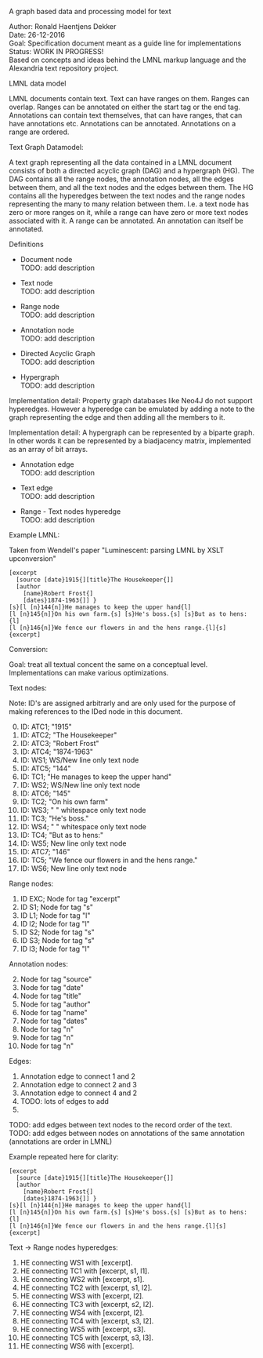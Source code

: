A graph based data and processing model for text

Author: Ronald Haentjens Dekker  
Date: 26-12-2016  
Goal: Specification document meant as a guide line for implementations  
Status: WORK IN PROGRESS!   
Based on concepts and ideas behind the LMNL markup language and the Alexandria text repository project.

LMNL data model

LMNL documents contain text. Text can have ranges on them. Ranges can overlap. Ranges can be annotated on either the start tag or the end tag. Annotations can contain text themselves, that can have ranges, that can have annotations etc. Annotations can be annotated. Annotations on a range are ordered. 



Text Graph Datamodel:  

A text graph representing all the data contained in a LMNL document consists of both a directed acyclic graph (DAG) and a hypergraph (HG).
The DAG contains all the range nodes, the annotation nodes, all the edges between them, and all the text nodes and the edges between them.
The HG contains all the hyperedges between the text nodes and the range nodes representing the many to many relation between them.
I.e. a text node has zero or more ranges on it, while a range can have zero or more text nodes associated with it. A range can be annotated. An annotation can itself be annotated.


Definitions

* Document node  
 TODO: add description 

* Text node  
 TODO: add description 

* Range node  
 TODO: add description 

* Annotation node   
 TODO: add description


* Directed Acyclic Graph  
 TODO: add description

* Hypergraph  
 TODO: add description  
 
 Implementation detail: Property graph databases like Neo4J do not support hyperedges. However a hyperedge can be emulated by adding a note to the graph representing the edge and then adding all the members to it.
 
 Implementation detail: A hypergraph can be represented by a biparte graph. In other words it can be represented by a biadjacency matrix, implemented as an array of bit arrays. 
 
* Annotation edge  
 TODO: add description  

* Text edge  
 TODO: add description

* Range - Text nodes hyperedge  
 TODO: add description

Example LMNL:  

Taken from Wendell's paper "Luminescent: parsing LMNL by XSLT upconversion"

```
[excerpt
  [source [date}1915{][title}The Housekeeper{]]
  [author
    [name}Robert Frost{]
    [dates}1874-1963{]] }
[s}[l [n}144{n]}He manages to keep the upper hand{l]
[l [n}145{n]}On his own farm.{s] [s}He's boss.{s] [s}But as to hens:{l]
[l [n}146{n]}We fence our flowers in and the hens range.{l]{s]
{excerpt]
```

Conversion:  


Goal: treat all textual concent the same on a conceptual level. Implementations can make various optimizations.

 
Text nodes:  

Note: ID's are assigned arbitrarly and are only used for the purpose of making references to the IDed node in this document.  

0. ID: ATC1; "1915"
1. ID: ATC2; "The Housekeeper"
2. ID: ATC3; "Robert Frost"
3. ID: ATC4; "1874-1963"
0. ID: WS1; WS/New line only text node
0. ID: ATC5; "144"
1. ID: TC1; "He manages to keep the upper hand"
2. ID: WS2; WS/New line only text node
2. ID: ATC6; "145" 
2. ID: TC2; "On his own farm"
3. ID: WS3; " " whitespace only text node
4. ID: TC3; "He's boss."
5. ID: WS4; " " whitespace only text node
6. ID: TC4; "But as to hens:" 
7. ID: WS5; New line only text node
8. ID: ATC7; "146"
7. ID: TC5; "We fence our flowers in and the hens range."
8. ID: WS6; New line only text node

Range nodes:  

1. ID EXC; Node for tag "excerpt"
8. ID S1; Node for tag "s"
9. ID L1; Node for tag "l"
11. ID l2; Node for tag "l"
2. ID S2; Node for tag "s"
3. ID S3; Node for tag "s"
12. ID l3; Node for tag "l"


Annotation nodes:

2. Node for tag "source"
3. Node for tag "date" 
4. Node for tag "title" 
5. Node for tag "author"
6. Node for tag "name" 
7. Node for tag "dates"
10. Node for tag "n" 
1. Node for tag "n" 
13. Node for tag "n" 


  
Edges:   

1. Annotation edge to connect 1 and 2
2. Annotation edge to connect 2 and 3
3. Annotation edge to connect 4 and 2
4. TODO: lots of edges to add
6. 

TODO: add edges between text nodes to the record order of the text.
TODO: add edges between nodes on annotations of the same annotation (annotations are order in LMNL)


Example repeated here for clarity:

```
[excerpt
  [source [date}1915{][title}The Housekeeper{]]
  [author
    [name}Robert Frost{]
    [dates}1874-1963{]] }
[s}[l [n}144{n]}He manages to keep the upper hand{l]
[l [n}145{n]}On his own farm.{s] [s}He's boss.{s] [s}But as to hens:{l]
[l [n}146{n]}We fence our flowers in and the hens range.{l]{s]
{excerpt]
```

Text -> Range nodes hyperedges:

1. HE connecting WS1 with [excerpt].
2. HE connecting TC1 with [excerpt, s1, l1].
1. HE connecting WS2 with [excerpt, s1].
2. HE connecting TC2 with [excerpt, s1, l2].
3. HE connecting WS3 with [excerpt, l2].
3. HE connecting TC3 with [excerpt, s2, l2].
4. HE connecting WS4 with [excerpt, l2].
4. HE connecting TC4 with [excerpt, s3, l2].
4. HE connecting WS5 with [excerpt, s3].
5. HE connecting TC5 with [excerpt, s3, l3].
6. HE connecting WS6 with [excerpt].
 

